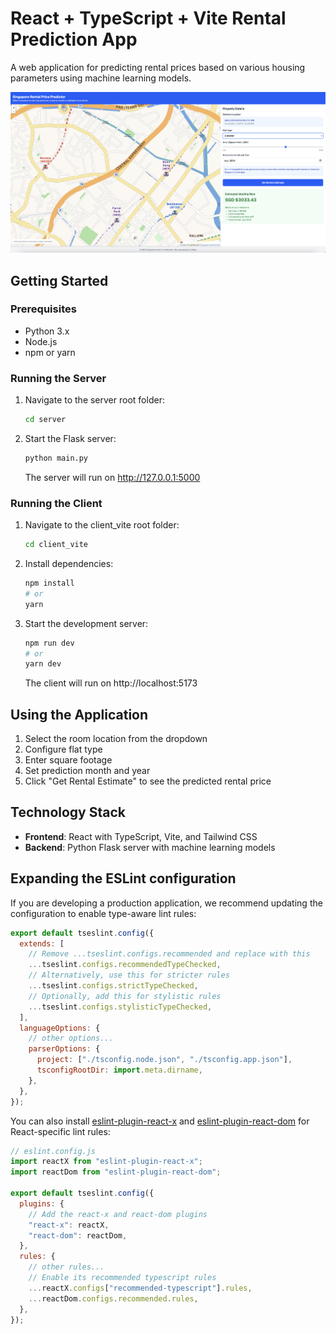 # React + TypeScript + Vite Rental Prediction App

A web application for predicting rental prices based on various housing parameters using machine learning models.

![UI Preview](image.png)

## Getting Started

### Prerequisites

- Python 3.x
- Node.js
- npm or yarn

### Running the Server

1. Navigate to the server root folder:

   ```bash
   cd server
   ```

2. Start the Flask server:
   ```bash
   python main.py
   ```
   The server will run on http://127.0.0.1:5000

### Running the Client

1. Navigate to the client_vite root folder:

   ```bash
   cd client_vite
   ```

2. Install dependencies:

   ```bash
   npm install
   # or
   yarn
   ```

3. Start the development server:
   ```bash
   npm run dev
   # or
   yarn dev
   ```
   The client will run on http://localhost:5173

## Using the Application

1. Select the room location from the dropdown
2. Configure flat type
3. Enter square footage
4. Set prediction month and year
5. Click "Get Rental Estimate" to see the predicted rental price

## Technology Stack

- **Frontend**: React with TypeScript, Vite, and Tailwind CSS
- **Backend**: Python Flask server with machine learning models

## Expanding the ESLint configuration

If you are developing a production application, we recommend updating the configuration to enable type-aware lint rules:

```js
export default tseslint.config({
  extends: [
    // Remove ...tseslint.configs.recommended and replace with this
    ...tseslint.configs.recommendedTypeChecked,
    // Alternatively, use this for stricter rules
    ...tseslint.configs.strictTypeChecked,
    // Optionally, add this for stylistic rules
    ...tseslint.configs.stylisticTypeChecked,
  ],
  languageOptions: {
    // other options...
    parserOptions: {
      project: ["./tsconfig.node.json", "./tsconfig.app.json"],
      tsconfigRootDir: import.meta.dirname,
    },
  },
});
```

You can also install [eslint-plugin-react-x](https://github.com/Rel1cx/eslint-react/tree/main/packages/plugins/eslint-plugin-react-x) and [eslint-plugin-react-dom](https://github.com/Rel1cx/eslint-react/tree/main/packages/plugins/eslint-plugin-react-dom) for React-specific lint rules:

```js
// eslint.config.js
import reactX from "eslint-plugin-react-x";
import reactDom from "eslint-plugin-react-dom";

export default tseslint.config({
  plugins: {
    // Add the react-x and react-dom plugins
    "react-x": reactX,
    "react-dom": reactDom,
  },
  rules: {
    // other rules...
    // Enable its recommended typescript rules
    ...reactX.configs["recommended-typescript"].rules,
    ...reactDom.configs.recommended.rules,
  },
});
```
